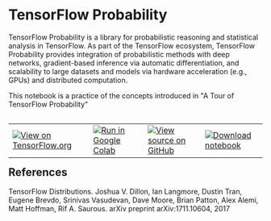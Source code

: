 # TensorFlow Probability

TensorFlow Probability is a library for probabilistic reasoning and statistical analysis in TensorFlow. As part of the TensorFlow ecosystem, TensorFlow Probability provides integration of probabilistic methods with deep networks, gradient-based inference via automatic differentiation, and scalability to large datasets and models via hardware acceleration (e.g., GPUs) and distributed computation.

This notebook is a practice of the concepts introduced in "A Tour of TensorFlow Probability"

<table class="tfo-notebook-buttons" align="left">
  <td>
    <a target="_blank" href="https://www.tensorflow.org/probability/examples/A_Tour_of_TensorFlow_Probability"><img src="https://www.tensorflow.org/images/tf_logo_32px.png" />View on TensorFlow.org</a>
  </td>
  <td>
    <a target="_blank" href="https://colab.research.google.com/github/tensorflow/probability/blob/master/tensorflow_probability/examples/jupyter_notebooks/A_Tour_of_TensorFlow_Probability.ipynb"><img src="https://www.tensorflow.org/images/colab_logo_32px.png" />Run in Google Colab</a>
  </td>
  <td>
    <a target="_blank" href="https://github.com/tensorflow/probability/blob/master/tensorflow_probability/examples/jupyter_notebooks/A_Tour_of_TensorFlow_Probability.ipynb"><img src="https://www.tensorflow.org/images/GitHub-Mark-32px.png" />View source on GitHub</a>
  </td>
  <td>
    <a href="https://storage.googleapis.com/tensorflow_docs/probability/tensorflow_probability/examples/jupyter_notebooks/A_Tour_of_TensorFlow_Probability.ipynb"><img src="https://www.tensorflow.org/images/download_logo_32px.png" />Download notebook</a>
  </td>
</table>


## References

TensorFlow Distributions. Joshua V. Dillon, Ian Langmore, Dustin Tran, Eugene Brevdo, Srinivas Vasudevan, Dave Moore, Brian Patton, Alex Alemi, Matt Hoffman, Rif A. Saurous. arXiv preprint arXiv:1711.10604, 2017